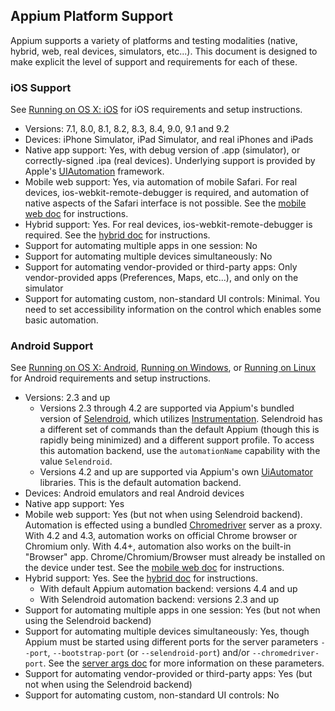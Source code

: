 ## Appium Platform Support

Appium supports a variety of platforms and testing modalities (native,
hybrid, web, real devices, simulators, etc...). This document is designed to
make explicit the level of support and requirements for each of these.

### iOS Support

See [Running on OS X: iOS](running-on-osx.md) for iOS requirements and setup
instructions.

* Versions: 7.1, 8.0, 8.1, 8.2, 8.3, 8.4, 9.0, 9.1 and 9.2
* Devices: iPhone Simulator, iPad Simulator, and real iPhones and iPads
* Native app support: Yes, with debug version of .app (simulator),
  or correctly-signed .ipa (real devices). Underlying support is provided by
  Apple's [UIAutomation](https://developer.apple.com/library/ios/documentation/DeveloperTools/Reference/UIAutomationRef/)
  framework.
* Mobile web support: Yes, via automation of mobile Safari. For real devices,
  ios-webkit-remote-debugger is required, and automation of native aspects of
  the Safari interface is not possible. See the [mobile web doc](/docs/en/writing-running-appium/mobile-web.md) for instructions.
* Hybrid support: Yes. For real devices, ios-webkit-remote-debugger is
  required. See the [hybrid doc](/docs/en/advanced-concepts/hybrid.md) for instructions.
* Support for automating multiple apps in one session: No
* Support for automating multiple devices simultaneously: No
* Support for automating vendor-provided or third-party apps: Only
  vendor-provided apps (Preferences, Maps, etc...), and only on the simulator
* Support for automating custom, non-standard UI controls: Minimal. You need to
  set accessibility information on the control which enables some basic
  automation.

### Android Support

See [Running on OS X: Android](running-on-osx.md),
[Running on Windows](running-on-windows.md), or
[Running on Linux](running-on-linux.md) for Android requirements and setup
instructions.

* Versions: 2.3 and up
  * Versions 2.3 through 4.2 are supported via Appium's bundled version of
    [Selendroid](http://selendroid.io), which utilizes [Instrumentation](http://developer.android.com/reference/android/app/Instrumentation.html). Selendroid has a different set of commands than the default Appium (though this is rapidly being minimized) and a different support profile. To access this automation backend, use the `automationName` capability with the value `Selendroid`.
  * Versions 4.2 and up are supported via Appium's own [UiAutomator](http://developer.android.com/tools/help/uiautomator/index.html)
      libraries. This is the default automation backend.
* Devices: Android emulators and real Android devices
* Native app support: Yes
* Mobile web support: Yes (but not when using Selendroid backend). Automation
  is effected using a bundled [Chromedriver](https://code.google.com/p/selenium/wiki/ChromeDriver)
  server as a proxy. With 4.2 and 4.3, automation works on official Chrome
  browser or Chromium only. With 4.4+, automation also works on the built-in
  "Browser" app. Chrome/Chromium/Browser must already be installed on the
  device under test. See the [mobile web doc](/docs/en/writing-running-appium/mobile-web.md) for instructions.
* Hybrid support: Yes. See the [hybrid doc](/docs/en/advanced-concepts/hybrid.md) for instructions.
  * With default Appium automation backend: versions 4.4 and up
  * With Selendroid automation backend: versions 2.3 and up
* Support for automating multiple apps in one session: Yes (but not when
  using the Selendroid backend)
* Support for automating multiple devices simultaneously: Yes,
  though Appium must be started using different ports for the server
   parameters `--port`, `--bootstrap-port` (or `--selendroid-port`) and/or
  `--chromedriver-port`. See the [server args doc](/docs/en/writing-running-appium/server-args.md) for more
  information on these parameters.
* Support for automating vendor-provided or third-party apps: Yes (but not
  when using the Selendroid backend)
* Support for automating custom, non-standard UI controls: No
